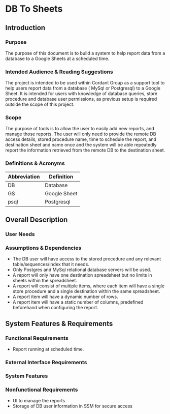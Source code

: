 # DB To Sheets

## Introduction

### Purpose

The purpose of this document is to build a system to help report data from a database to a Google Sheets at a scheduled
time.

### Intended Audience & Reading Suggestions

The project is intended to be used within Cordant Group as a support tool to help users report data from a database (
MySql or Postgresql) to a Google Sheet. It is intended for users with knowledge of database queries, store procedure and
database user permissions, as previous setup is required outside the scope of this project.

### Scope

The purpose of tools is to allow the user to easily add new reports, and manage those reports. The user will only need
to provide the remote DB access details, stored procedure name, time to schedule the report, and destination sheet and
name once and the system will be able repeatedly report the information retrieved from the remote DB to the destination
sheet.

### Definitions & Acronyms

| Abbreviation | Definition   |
|--------------|--------------|
| DB           | Database     |
| GS           | Google Sheet |
| psql         | Postgresql   |

## Overall Description

### User Needs

### Assumptions & Dependencies

- The DB user will have access to the stored procedure and any relevant table/sequences/index that it needs.
- Only Postgres and MySql relational database servers will be used.
- A report will only have one destination spreadsheet but no limits in sheets within the spreadsheet.
- A report will consist of multiple items, where each item will have a single store procedure and a single destination
  within the same spreadsheet.
- A report item will have a dynamic number of rows.
- A report item will have a static number of columns, predefined beforehand when configuring the report.

## System Features & Requirements

### Functional Requirements

- Report running at scheduled time.

### External Interface Requirements

### System Features

### Nonfunctional Requirements

- UI to manage the reports
- Storage of DB user information in SSM for secure access
